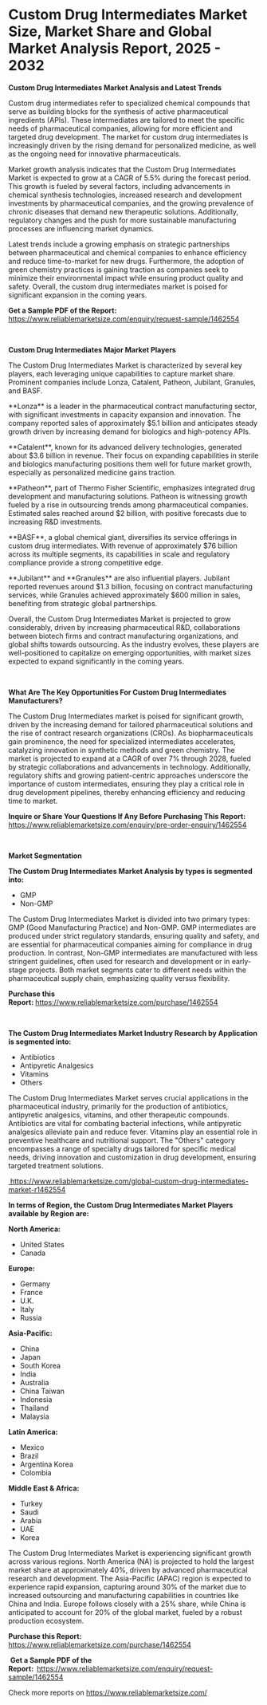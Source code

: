 <p><h1>Custom Drug Intermediates Market Size, Market Share and Global Market Analysis Report, 2025 - 2032</h1></p><p><strong>Custom Drug Intermediates Market Analysis and Latest Trends</strong></p>
<p><p>Custom drug intermediates refer to specialized chemical compounds that serve as building blocks for the synthesis of active pharmaceutical ingredients (APIs). These intermediates are tailored to meet the specific needs of pharmaceutical companies, allowing for more efficient and targeted drug development. The market for custom drug intermediates is increasingly driven by the rising demand for personalized medicine, as well as the ongoing need for innovative pharmaceuticals.</p><p>Market growth analysis indicates that the Custom Drug Intermediates Market is expected to grow at a CAGR of 5.5% during the forecast period. This growth is fueled by several factors, including advancements in chemical synthesis technologies, increased research and development investments by pharmaceutical companies, and the growing prevalence of chronic diseases that demand new therapeutic solutions. Additionally, regulatory changes and the push for more sustainable manufacturing processes are influencing market dynamics.</p><p>Latest trends include a growing emphasis on strategic partnerships between pharmaceutical and chemical companies to enhance efficiency and reduce time-to-market for new drugs. Furthermore, the adoption of green chemistry practices is gaining traction as companies seek to minimize their environmental impact while ensuring product quality and safety. Overall, the custom drug intermediates market is poised for significant expansion in the coming years.</p></p>
<p><strong>Get a Sample PDF of the Report:&nbsp;</strong> <a href="https://www.reliablemarketsize.com/enquiry/request-sample/1462554?utm_campaign=2253&utm_medium=2&utm_source=Github&utm_content=ia&utm_term=03022025&utm_id=custom-drug-intermediates">https://www.reliablemarketsize.com/enquiry/request-sample/1462554</a></p>
<p>&nbsp;</p>
<p><strong>Custom Drug Intermediates Major Market Players</strong></p>
<p><p>The Custom Drug Intermediates Market is characterized by several key players, each leveraging unique capabilities to capture market share. Prominent companies include Lonza, Catalent, Patheon, Jubilant, Granules, and BASF. </p><p>**Lonza** is a leader in the pharmaceutical contract manufacturing sector, with significant investments in capacity expansion and innovation. The company reported sales of approximately $5.1 billion and anticipates steady growth driven by increasing demand for biologics and high-potency APIs.</p><p>**Catalent**, known for its advanced delivery technologies, generated about $3.6 billion in revenue. Their focus on expanding capabilities in sterile and biologics manufacturing positions them well for future market growth, especially as personalized medicine gains traction.</p><p>**Patheon**, part of Thermo Fisher Scientific, emphasizes integrated drug development and manufacturing solutions. Patheon is witnessing growth fueled by a rise in outsourcing trends among pharmaceutical companies. Estimated sales reached around $2 billion, with positive forecasts due to increasing R&D investments.</p><p>**BASF**, a global chemical giant, diversifies its service offerings in custom drug intermediates. With revenue of approximately $76 billion across its multiple segments, its capabilities in scale and regulatory compliance provide a strong competitive edge.</p><p>**Jubilant** and **Granules** are also influential players. Jubilant reported revenues around $1.3 billion, focusing on contract manufacturing services, while Granules achieved approximately $600 million in sales, benefiting from strategic global partnerships.</p><p>Overall, the Custom Drug Intermediates Market is projected to grow considerably, driven by increasing pharmaceutical R&D, collaborations between biotech firms and contract manufacturing organizations, and global shifts towards outsourcing. As the industry evolves, these players are well-positioned to capitalize on emerging opportunities, with market sizes expected to expand significantly in the coming years.</p></p>
<p>&nbsp;</p>
<p><strong>What Are The Key Opportunities For Custom Drug Intermediates Manufacturers?</strong></p>
<p><p>The Custom Drug Intermediates market is poised for significant growth, driven by the increasing demand for tailored pharmaceutical solutions and the rise of contract research organizations (CROs). As biopharmaceuticals gain prominence, the need for specialized intermediates accelerates, catalyzing innovation in synthetic methods and green chemistry. The market is projected to expand at a CAGR of over 7% through 2028, fueled by strategic collaborations and advancements in technology. Additionally, regulatory shifts and growing patient-centric approaches underscore the importance of custom intermediates, ensuring they play a critical role in drug development pipelines, thereby enhancing efficiency and reducing time to market.</p></p>
<p><strong>Inquire or Share Your Questions If Any Before Purchasing This Report:</strong> <a href="https://www.reliablemarketsize.com/enquiry/pre-order-enquiry/1462554?utm_campaign=2253&utm_medium=2&utm_source=Github&utm_content=ia&utm_term=03022025&utm_id=custom-drug-intermediates">https://www.reliablemarketsize.com/enquiry/pre-order-enquiry/1462554</a></p>
<p>&nbsp;</p>
<p><strong>Market Segmentation</strong></p>
<p><strong>The Custom Drug Intermediates Market Analysis by types is segmented into:</strong></p>
<p><ul><li>GMP</li><li>Non-GMP</li></ul></p>
<p><p>The Custom Drug Intermediates Market is divided into two primary types: GMP (Good Manufacturing Practice) and Non-GMP. GMP intermediates are produced under strict regulatory standards, ensuring quality and safety, and are essential for pharmaceutical companies aiming for compliance in drug production. In contrast, Non-GMP intermediates are manufactured with less stringent guidelines, often used for research and development or in early-stage projects. Both market segments cater to different needs within the pharmaceutical supply chain, emphasizing quality versus flexibility.</p></p>
<p><strong>Purchase this Report:&nbsp;</strong><a href="https://www.reliablemarketsize.com/purchase/1462554?utm_campaign=2253&utm_medium=2&utm_source=Github&utm_content=ia&utm_term=03022025&utm_id=custom-drug-intermediates">https://www.reliablemarketsize.com/purchase/1462554</a></p>
<p>&nbsp;</p>
<p><strong>The Custom Drug Intermediates Market Industry Research by Application is segmented into:</strong></p>
<p><ul><li>Antibiotics</li><li>Antipyretic Analgesics</li><li>Vitamins</li><li>Others</li></ul></p>
<p><p>The Custom Drug Intermediates Market serves crucial applications in the pharmaceutical industry, primarily for the production of antibiotics, antipyretic analgesics, vitamins, and other therapeutic compounds. Antibiotics are vital for combating bacterial infections, while antipyretic analgesics alleviate pain and reduce fever. Vitamins play an essential role in preventive healthcare and nutritional support. The "Others" category encompasses a range of specialty drugs tailored for specific medical needs, driving innovation and customization in drug development, ensuring targeted treatment solutions.</p></p>
<p><a href="https://www.reliablemarketsize.com/global-custom-drug-intermediates-market-r1462554?utm_campaign=2253&utm_medium=2&utm_source=Github&utm_content=ia&utm_term=03022025&utm_id=custom-drug-intermediates">&nbsp;https://www.reliablemarketsize.com/global-custom-drug-intermediates-market-r1462554</a></p>
<p><strong>In terms of Region, the Custom Drug Intermediates Market Players available by Region are:</strong></p>
<p>
    <p> <strong> North America: </strong>
        <ul>
            <li>United States</li>
            <li>Canada</li>
        </ul>
        </p> 
    <p> <strong> Europe: </strong>
        <ul>
            <li>Germany</li>
            <li>France</li>
            <li>U.K.</li>
            <li>Italy</li>
            <li>Russia</li>
        </ul>
        </p> 
    <p> <strong> Asia-Pacific: </strong>
        <ul>
            <li>China</li>
            <li>Japan</li>
            <li>South Korea</li>
            <li>India</li>
            <li>Australia</li>
            <li>China Taiwan</li>
            <li>Indonesia</li>
            <li>Thailand</li>
            <li>Malaysia</li>
        </ul>
        </p> 
    <p> <strong> Latin America: </strong>
        <ul>
            <li>Mexico</li>
            <li>Brazil</li>
            <li>Argentina Korea</li>
            <li>Colombia</li>
        </ul>
        </p> 
    <p> <strong> Middle East & Africa: </strong>
        <ul>
            <li>Turkey</li>
            <li>Saudi</li>
            <li>Arabia</li>
            <li>UAE</li>
            <li>Korea</li>
        </ul>
    </p>
    </p>
<p><p>The Custom Drug Intermediates Market is experiencing significant growth across various regions. North America (NA) is projected to hold the largest market share at approximately 40%, driven by advanced pharmaceutical research and development. The Asia-Pacific (APAC) region is expected to experience rapid expansion, capturing around 30% of the market due to increased outsourcing and manufacturing capabilities in countries like China and India. Europe follows closely with a 25% share, while China is anticipated to account for 20% of the global market, fueled by a robust production ecosystem.</p></p>
<p><strong>Purchase this Report: </strong><a href="https://www.reliablemarketsize.com/purchase/1462554?utm_campaign=2253&utm_medium=2&utm_source=Github&utm_content=ia&utm_term=03022025&utm_id=custom-drug-intermediates">https://www.reliablemarketsize.com/purchase/1462554</a></p>
<p>&nbsp;<strong>Get a Sample PDF of the Report:&nbsp;&nbsp;</strong><a href="https://www.reliablemarketsize.com/enquiry/request-sample/1462554?utm_campaign=2253&utm_medium=2&utm_source=Github&utm_content=ia&utm_term=03022025&utm_id=custom-drug-intermediates">https://www.reliablemarketsize.com/enquiry/request-sample/1462554</a></p>
<p><strong></strong></p>
<p>Check more reports on <a href="https://www.reliablemarketsize.com/?utm_campaign=2253&utm_medium=2&utm_source=Github&utm_content=ia&utm_term=03022025&utm_id=custom-drug-intermediates">https://www.reliablemarketsize.com/</a></p>